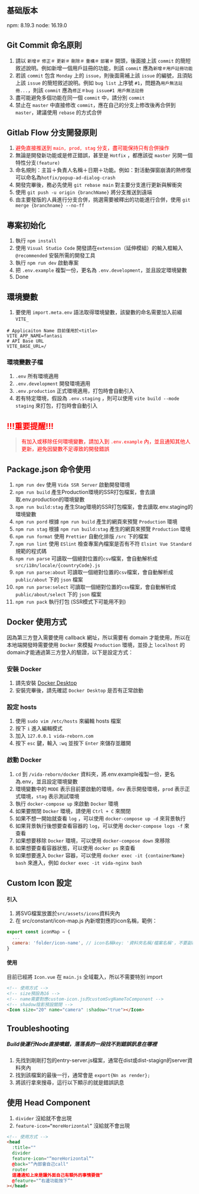 ## 基础版本

npm: 8.19.3
node: 16.19.0

## Git Commit 命名原則

1. 請以 `新增＃` `修正＃` `更新＃` `刪除＃` `重構＃` `部署＃` 開頭，後面接上該 `commit` 的簡短敘述說明。例如新增一個用戶註冊的功能，則該 `commit` 應為`新增＃用戶註冊功能`
2. 若該 `commit` 包含 `Monday` 上的 `issue`，則後面需補上該 `issue` 的編號，且須貼上該 `issue` 的簡短敘述說明。例如 `bug list` 上序號 `#1`，問題為`用戶無法註冊...`，則該 `commit` 應為`修正＃bug issue#1 用戶無法註冊`
3. 盡可能避免多個功能在同一個 `commit` 中，請分別 `commit`
4. 禁止在 `master` 中直接修改 `commit`，應在自己的分支上修改後再合併到 `master`，建議使用 `rebase` 的方式合併

## Gitlab Flow 分支開發原則

1. <font color="red">避免直接推送到 `main, prod, stag` 分支，盡可能保持只有合併操作</font>
2. 無論是開發新功能或是修正錯誤，甚至是 `Hotfix` ，都應該從 `master` 另開一個特性分支`(feature)`
3. 命名規則：主旨＋負責人名稱＋日期＋功能。例如：對活動彈窗崩潰的熱修復可以命名為`hotfix/popup-ad-dialog-crash`
4. 開發完畢後，務必先使用 `git rebase main` 對主要分支進行更新與解衝突
5. 使用 `git push -u origin {branchName}` 將分支推送到遠端
6. 由主要發版的人員進行分支合併，挑選需要被釋出的功能進行合併，使用 `git merge {branchname} --no-ff`

## 專案初始化

1. 執行 `npm install`
2. 使用 `Visual Studio Code` 開發請在`extension`（延伸模組）的輸入框輸入`@recommended` 安裝所需的開發工具
3. 執行 `npm run dev` 啟動專案
4. 把 `.env.example` 複製一份，更名為 `.env.development`，並且設定環境變數
5. Done

## 環境變數

1. 要使用 `import.meta.env` 語法取得環境變數，該變數的命名需要加入前綴 `VITE_`

```shell
# Applicaiton Name 目前僅用於<title>
VITE_APP_NAME=fantasi
# API Base URL
VITE_BASE_URL=/
```

### 環境變數子檔

1. `.env` 所有環境適用
2. `.env.development` 開發環境適用
3. `.env.production` 正式環境適用，打包時會自動引入
4. 若有特定環境，假設為 `.env.staging` ，則可以使用 `vite build --mode staging` 來打包，打包時會自動引入

## <font color="red">!!!重要提醒!!!</font>

> <font color="red">有加入或移除任何環境變數，請加入到 `.env.example` 內，並且通知其他人更新，避免因變數不足導致的開發錯誤</font>

## Package.json 命令使用

1. `npm run dev` 使用 `Vida SSR Server` 啟動開發環境
2. `npm run build` 產生Production環境的SSR打包檔案，會去讀取.env.production的環境變數
3. `npm run build:stag` 產生Stag環境的SSR打包檔案，會去讀取.env.staging的環境變數
4. `npm run pord` 根據 `npm run build` 產生的網頁來預覽 `Production` 環境
5. `npm run stag` 根據 `npm run build:stag` 產生的網頁來預覽 `Production` 環境
6. `npm run format` 使用 `Prettier` 自動化排版 `/src` 下的檔案
7. `npm run lint` 使用 `ESlint` 檢查專案內檔案是否有不符 `Elsint Vue Standard` 規範的程式碼
8. `npm run parse` 可讀取一個絕對位置的`csv`檔案，會自動解析成 `src/i18n/locale/{countryCode}.js`
9. `npm run parse:about` 可讀取一個絕對位置的`csv`檔案，會自動解析成 `public/about` 下的 `json` 檔案
10. `npm run parse:select` 可讀取一個絕對位置的`csv`檔案，會自動解析成 `public/about/select` 下的 `json` 檔案
11. `npm run pack` 執行打包 (SSR模式下可能用不到)

## Docker 使用方式

因為第三方登入需要使用 callback 網址，所以需要有 domain 才能使用，所以在本地端開發時需要使用 `Docker` 來模擬 `Production` 環境，並掛上 `localhost` 的 domain才能通過第三方登入的驗證，以下是設定方式：

### 安裝 Docker

1. 請先安裝 [Docker Desktop](https://www.docker.com/get-started/)
2. 安裝完畢後，請先確認 `Docker Desktop` 是否有正常啟動

### 設定 hosts

1. 使用 `sudo vim /etc/hosts` 來編輯 hosts 檔案
2. 按下 `i` 進入編輯模式
3. 加入 `127.0.0.1 vida-reborn.com`
4. 按下 `esc` 鍵，輸入 `:wq` 並按下 `Enter` 來儲存並離開

### 啟動 Docker

1. `cd` 到 `/vida-reborn/docker` 資料夾，將.env.example複製一份，更名為.env，並且設定環境變數
2. 環境變數中的 `MODE` 表示目前要啟動的環境，`dev` 表示開發環境，`prod` 表示正式環境，`stag` 表示測試環境
3. 執行 `docker-compose up` 來啟動 `Docker` 環境
4. 如果要關閉 `Docker` 環境，請使用 `Ctrl + C` 來關閉
5. 如果不想一開始就查看 `log` ，可以使用 `docker-compose up -d` 來背景執行
6. 如果背景執行後想要查看容器的 `log`，可以使用 `docker-compose logs -f` 來查看
7. 如果想要移除 `Docker` 環境，可以使用 `docker-compose down` 來移除
8. 如果想要查看容器狀態，可以使用 `docker ps` 來查看
9. 如果想要進入 `Docker` 容器，可以使用 `docker exec -it {containerName} bash` 來進入，例如 `docker exec -it vida-nginx bash`

## Custom Icon 設定

#### 引入

1. 將SVG檔案放置於`src/assets/icons`資料夾內
2. 在 src/constant/icon-map.js 內新增對應的icon名稱，範例：

```javascript
export const iconMap = {
  ...
  camera: 'folder/icon-name', // icon名稱key: '資料夾名稱/檔案名稱'，不要副檔名
}
```

#### 使用

目前已經將 `Icon.vue` 在 `main.js` 全域載入，所以不需要特別 import

```html
<!-- 使用方式 -->
<!-- size預設為16 -->
<!-- name需要對應custom-icon.js的customSvgNameToComponent -->
<!-- shadow陰影預設關閉 -->
<Icon size="20" name="camera" :shadow="true"></Icon>
```

## Troubleshooting

##### Build後運行Node直接噴錯，落落長的一段找不到錯誤訊息在哪裡

1. 先找到剛剛打包的entry-server.js檔案，通常在dist或dist-stagign的server資料夾內
2. 找到該檔案的最後一行，通常會是 `export{Nn as render};`
3. 將該行拿來搜尋，這行以下顯示的就是錯誤訊息

## 使用 Head Component

1. `divider` 沒給就不會出現
2. `feature-icon=“moreHorizontal”` 沒給就不會出現

```html
<!-- 使用方式 -->
<head
  :title=""
  divider
  feature-icon="“moreHorizontal”"
  @back="“內部會自己call"
  router
  這邊通知上來是讓外面自己有額外的事情要做”
  @feature="“右邊功能按下”"
></head>
```
